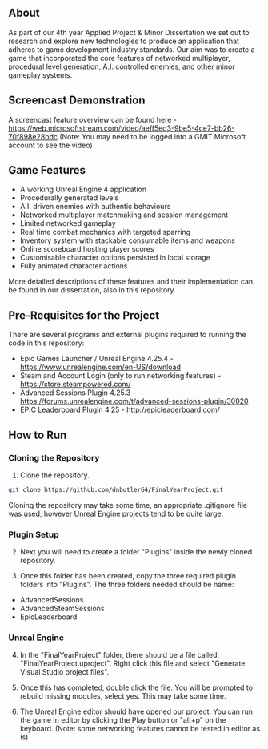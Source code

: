 ## About
As part of our 4th year Applied Project & Minor Dissertation we set out to research and explore new technologies to produce an application that adheres to game development industry standards. Our aim was to create a game that incorporated the core features of networked multiplayer, procedural level generation, A.I. controlled enemies, and other minor gameplay systems.

## Screencast Demonstration
A screencast feature overview can be found here - https://web.microsoftstream.com/video/aeff5ed3-9be5-4ce7-bb26-70f898e28bdc
(Note: You may need to be logged into a GMIT Microsoft account to see the video)

## Game Features
- A working Unreal Engine 4 application
- Procedurally generated levels
- A.I. driven enemies with authentic behaviours
- Networked multiplayer matchmaking and session management
- Limited networked gameplay
- Real time combat mechanics with targeted sparring
- Inventory system with stackable consumable items and weapons
- Online scoreboard hosting player scores
- Customisable character options persisted in local storage
- Fully animated character actions

More detailed descriptions of these features and their implementation can be found in our dissertation, also in this repository.
 
## Pre-Requisites for the Project
There are several programs and external plugins required to running the code in this repository:
- Epic Games Launcher / Unreal Engine 4.25.4 - https://www.unrealengine.com/en-US/download
- Steam and Account Login (only to run networking features) - https://store.steampowered.com/
- Advanced Sessions Plugin 4.25.3 - https://forums.unrealengine.com/t/advanced-sessions-plugin/30020
- EPIC Leaderboard Plugin 4.25 - http://epicleaderboard.com/

## How to Run
### Cloning the Repository
1) Clone the repository.
```sh
git clone https://github.com/dnbutler64/FinalYearProject.git
```
Cloning the repository may take some time, an appropriate .gitignore file was used, however Unreal Engine projects tend to be quite large.

### Plugin Setup
2) Next you will need to create a folder "Plugins" inside the newly cloned repository. 

3) Once this folder has been created, copy the three required plugin folders into "Plugins". The three folders needed should be name:
- AdvancedSessions
- AdvancedSteamSessions
- EpicLeaderboard

### Unreal Engine
4) In the "FinalYearProject" folder, there should be a file called: "FinalYearProject.uproject". Right click this file and select "Generate Visual Studio project files".

5) Once this has completed, double click the file. You will be prompted to rebuild missing modules, select yes. This may take some time. 

6) The Unreal Engine editor should have opened our project. You can run the game in editor by clicking the Play button or "alt+p" on the keyboard. (Note: some networking features cannot be tested in editor as is)
